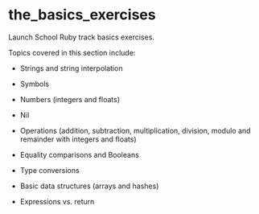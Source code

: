 # the_basics_exercises
Launch School Ruby track basics exercises.

Topics covered in this section include:

- Strings and string interpolation

- Symbols

- Numbers (integers and floats) 

- Nil 

- Operations (addition, subtraction, multiplication, division, modulo and remainder with integers and floats)

- Equality comparisons and Booleans

- Type conversions 

- Basic data structures (arrays and hashes)

- Expressions vs. return
